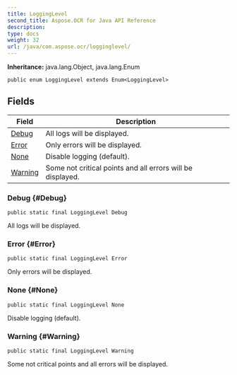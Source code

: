 ```yaml
---
title: LoggingLevel
second_title: Aspose.OCR for Java API Reference
description: 
type: docs
weight: 32
url: /java/com.aspose.ocr/logginglevel/
---
```


**Inheritance:**
java.lang.Object, java.lang.Enum
```
public enum LoggingLevel extends Enum<LoggingLevel>
```
## Fields

| Field | Description |
| --- | --- |
| [Debug](#Debug) | All logs will be displayed. |
| [Error](#Error) | Only errors will be displayed. |
| [None](#None) | Disable logging (default). |
| [Warning](#Warning) | Some not critical points and all errors will be displayed. |

### Debug {#Debug}
```
public static final LoggingLevel Debug
```


All logs will be displayed.

### Error {#Error}
```
public static final LoggingLevel Error
```


Only errors will be displayed.

### None {#None}
```
public static final LoggingLevel None
```


Disable logging (default).

### Warning {#Warning}
```
public static final LoggingLevel Warning
```


Some not critical points and all errors will be displayed.

